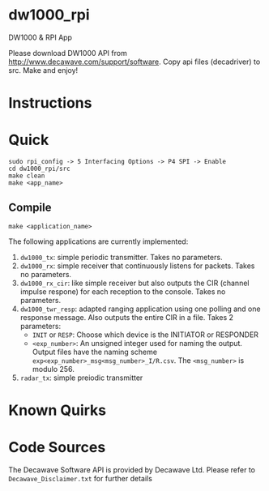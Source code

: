 # dw1000_rpi
DW1000 &amp; RPI App

Please download DW1000 API from http://www.decawave.com/support/software. Copy
api files (decadriver) to src. Make and enjoy!

# Instructions

# Quick
    sudo rpi_config -> 5 Interfacing Options -> P4 SPI -> Enable
    cd dw1000_rpi/src
    make clean
    make <app_name>

## Compile

    make <application_name>

The following applications are currently implemented:

1. `dw1000_tx`: simple periodic transmitter. Takes no parameters.
2. `dw1000_rx`: simple receiver that continuously listens for packets. Takes no parameters.
3. `dw1000_rx_cir`: like simple receiver but also outputs the CIR (channel impulse respone) for each reception to the console. Takes no parameters.
4. `dw1000_twr_resp`: adapted ranging application using one polling and one response message. Also outputs the entire CIR in a file. Takes 2 parameters:  
    - `INIT` or `RESP`: Choose which device is the INITIATOR or RESPONDER  
    - `<exp_number>`: An unsigned integer used for naming the output.  
    Output files have the naming scheme `exp<exp_number>_msg<msg_number>_I/R.csv`. The `<msg_number>` is modulo 256.  
5. `radar_tx`: simple preiodic transmitter

# Known Quirks

# Code Sources

The Decawave Software API is provided by Decawave Ltd. Please refer to `Decawave_Disclaimer.txt` for further details
